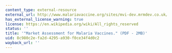 ```yaml
---
content_type: external-resource
external_url: http://www.malariavaccine.org/sites/mvi-dev.mrmdev.co.uk/files/content/resources/files/Market-Assessment-18Jan05-LB-BOS_000.pdf
has_external_license_warning: true
license: https://en.wikipedia.org/wiki/All_rights_reserved
status: ''
title: '"Market Assessment for Malaria Vaccines." (PDF - 2MB)'
uid: 8c980c2e-fa2d-4295-a930-f0ce34f4d0c2
wayback_url: ''
---
```

